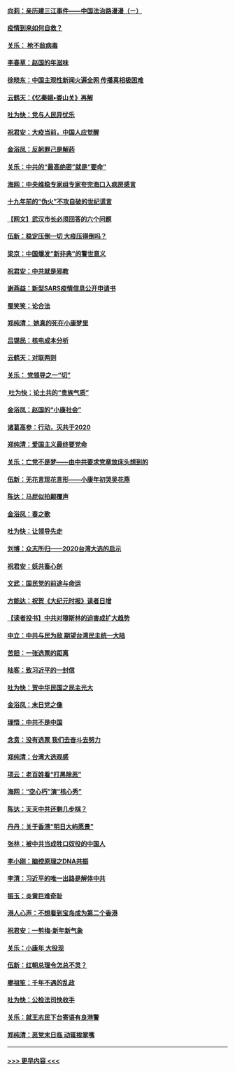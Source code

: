 #### [向莉：亲历建三江事件——中国法治路漫漫（ㄧ）](../pages/nsc993/n11827190.md?t=01282333) 
#### [疫情到来如何自救？](../pages/nsc993/n11827632.md?t=01282333) 
#### [关乐： 枪不敌病毒](../pages/nsc993/n11826746.md?t=01282333) 
#### [李春草：赵国的年滋味](../pages/nsc993/n11826321.md?t=01282333) 
#### [徐晓东：中国主观性新闻火遍全网 传播真相极困难](../pages/nsc993/n11826508.md?t=01282333) 
#### [云鹤天：《忆秦娥▪娄山关》再解](../pages/nsc993/n11824682.md?t=01282333) 
#### [吐为快：党与人民异忧乐](../pages/nsc993/n11824660.md?t=01282333) 
#### [祝君安：大疫当前，中国人应觉醒](../pages/nsc993/n11821946.md?t=01282333) 
#### [金浴凤：反躬罪己是解药](../pages/nsc993/n11820280.md?t=01282333) 
#### [关乐：中共的“最高绝密”就是“要命”](../pages/nsc993/n11816946.md?t=01282333) 
#### [海网：中央维稳专家组专家夸完海口入病房感言](../pages/nsc993/n11815138.md?t=01282333) 
#### [十九年前的“伪火”不攻自破的世纪谎言](../pages/nsc993/n11813238.md?t=01282333) 
#### [【网文】武汉市长必须回答的六个问题](../pages/nsc993/n11813848.md?t=01282333) 
#### [伍新：稳定压倒一切 大疫压得倒吗？](../pages/nsc993/n11812634.md?t=01282333) 
#### [梁京：中国爆发“新非典”的警世意义](../pages/nsc993/n11812554.md?t=01282333) 
#### [祝君安：中共就是邪教](../pages/nsc993/n11812431.md?t=01282333) 
#### [谢燕益：新型SARS疫情信息公开申请书](../pages/nsc993/n11808840.md?t=01282333) 
#### [蜀笑笑：论合法](../pages/nsc993/n11808064.md?t=01282333) 
#### [郑纯清： 她真的死在小康梦里](../pages/nsc993/n11806623.md?t=01282333) 
#### [吕锡民：核电成本分析](../pages/nsc993/n11806284.md?t=01282333) 
#### [云鹤天：对联两则](../pages/nsc993/n11805957.md?t=01282333) 
#### [关乐： 党领导之一“切”](../pages/nsc993/n11804505.md?t=01282333) 
#### [ 吐为快：论土共的“贵族气质”](../pages/nsc993/n11804490.md?t=01282333) 
#### [金浴凤：赵国的“小康社会”](../pages/nsc993/n11804452.md?t=01282333) 
#### [诸葛高参：行动，灭共于2020](../pages/nsc993/n11804120.md?t=01282333) 
#### [郑纯清：爱国主义最终要党命](../pages/nsc993/n11802197.md?t=01282333) 
#### [关乐：亡党不是梦——由中共要求党章放床头想到的](../pages/nsc993/n11802156.md?t=01282333) 
#### [伍新：无花言现花言形——小康年初哭吴花燕](../pages/nsc993/n11800044.md?t=01282333) 
#### [陈达：马屁似拍颠覆声](../pages/nsc993/n11800010.md?t=01282333) 
#### [金浴凤：春之歌](../pages/nsc993/n11797687.md?t=01282333) 
#### [吐为快：让领导先走](../pages/nsc993/n11797512.md?t=01282333) 
#### [刘博：众志所归——2020台湾大选的启示](../pages/nsc993/n11796878.md?t=01282333) 
#### [祝君安：妖共畜心剖](../pages/nsc993/n11794273.md?t=01282333) 
#### [文武：国民党的前途与命运](../pages/nsc993/n11794198.md?t=01282333) 
#### [方能达：祝贺《大纪元时报》读者日增](../pages/nsc993/n11793807.md?t=01282333) 
#### [【读者投书】中共对穆斯林的迫害成扩大趋势](../pages/nsc993/n11791371.md?t=01282333) 
#### [中立：中共与民为敌 期望台湾民主统一大陆](../pages/nsc993/n11790392.md?t=01282333) 
#### [苦胆：一张选票的距离](../pages/nsc993/n11788914.md?t=01282333) 
#### [陆客：致习近平的一封信](../pages/nsc993/n11788867.md?t=01282333) 
#### [吐为快：贺中华民国之民主光大](../pages/nsc993/n11788618.md?t=01282333) 
#### [金浴凤：末日党之像](../pages/nsc993/n11787475.md?t=01282333) 
#### [理悟：中共不是中国](../pages/nsc993/n11787463.md?t=01282333) 
#### [念贲：没有选票  我们去奋斗去努力](../pages/nsc993/n11787398.md?t=01282333) 
#### [郑纯清：台湾大选观感](../pages/nsc993/n11786210.md?t=01282333) 
#### [项云：老百姓看“打黑除恶”](../pages/nsc993/n11785398.md?t=01282333) 
#### [海网：“空心朽”演“核心秀”](../pages/nsc993/n11783874.md?t=01282333) 
#### [陈达：天灭中共还剩几步棋？](../pages/nsc993/n11783719.md?t=01282333) 
#### [丹丹：关于香港“明日大屿愿景”](../pages/nsc993/n11783273.md?t=01282333) 
#### [张林：被中共当成牲口奴役的中国人](../pages/nsc993/n11782397.md?t=01282333) 
#### [李小刚：脑控原理之DNA共振](../pages/nsc993/n11780962.md?t=01282333) 
#### [李清：习近平的唯一出路是解体中共](../pages/nsc993/n11780866.md?t=01282333) 
#### [振玉：炎黄巨难奇耻](../pages/nsc993/n11779632.md?t=01282333) 
#### [港人心声：不想看到宝岛成为第二个香港](../pages/nsc993/n11778817.md?t=01282333) 
#### [祝君安：一剪梅‧新年新气象](../pages/nsc993/n11776340.md?t=01282333) 
#### [关乐：小康年 大役现](../pages/nsc993/n11774213.md?t=01282333) 
#### [伍新：红朝总理令怎总不灵？](../pages/nsc993/n11770813.md?t=01282333) 
#### [廖祖笙：千年不遇的乱政](../pages/nsc993/n11770373.md?t=01282333) 
#### [吐为快：公检法司快收手](../pages/nsc993/n11770359.md?t=01282333) 
#### [关乐：就王志民下台寄语有良港警](../pages/nsc993/n11769903.md?t=01282333) 
#### [郑纯清：恶党末日临 动辄挨掌嘴](../pages/nsc993/n11769356.md?t=01282333) 

----
#### [ >>> 更早内容 <<< ](../indexes/nsc993-earlier.md)
